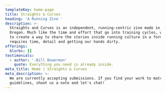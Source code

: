 ```yaml
---
templateKey: home-page
title: Straights & Curves
heading: 'A Running Zine '
description: >-
  Straights and Curves is an independent, running-centric zine made in Portland,
  Oregon. Much like the time and effort that go into training cycles, we set out
  to create a way to share the stories inside running culture in a format that
  requires time, detail and getting our hands dirty.
offerings:
  blurbs: []
testimonials:
  - author: '-Bill Bowerman'
    quote: Everything you need is already inside.
meta_title: Home | Straights & Curves
meta_description: >-
  We are currently accepting submissions. If you find your work to match our
  guidelines, shoot us a note and let's chat!
---
```


